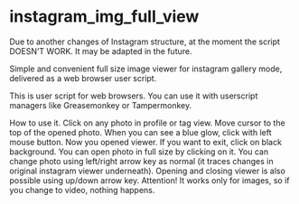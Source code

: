 # instagram_img_full_view
Due to another changes of Instagram structure, at the moment the script DOESN’T WORK. It may be adapted in the future.

Simple and convenient full size image viewer for instagram gallery mode, delivered as a web browser user script.

This is user script for web browsers. You can use it with userscript managers like Greasemonkey or Tampermonkey.

How to use it.
Click on any photo in profile or tag view. Move cursor to the top of the opened photo. When you can see a blue glow, click with left mouse button.
Now you opened viewer. If you want to exit, click on black background. You can open photo in full size by clicking on it. You can change photo using left/right arrow key as normal (it traces changes in original instagram viewer underneath). Opening and closing viewer is also possible using up/down arrow key.
Attention! It works only for images, so if you change to video, nothing happens.
